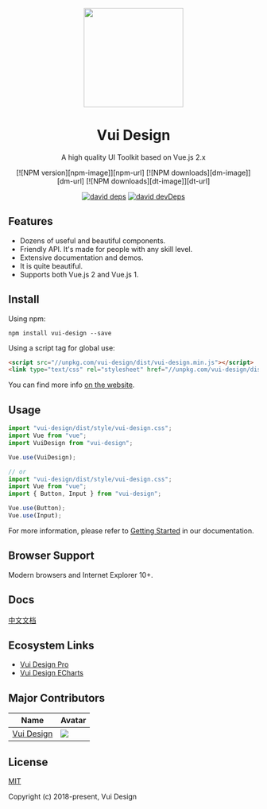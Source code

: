 <p align="center">
  <a href="https://vui-design.github.io/vui-design-doc/" target="_blank">
    <img width="200" height="200" src="https://avatars2.githubusercontent.com/u/64267499?s=460&u=0f84e7ba145db5f246474896a38518a48d68824c&v=4" />
  </a>
</p>

<h1 align="center">Vui Design</h1>

<p align="center">A high quality UI Toolkit based on Vue.js 2.x</p>

<div align="center">
[![NPM version][npm-image]][npm-url] [![NPM downloads][dm-image]][dm-url] [![NPM downloads][dt-image]][dt-url]

[![david deps][david-image]][david-url] [![david devDeps][david-dev-image]][david-dev-url]

[npm-image]: https://img.shields.io/npm/v/vui-design.svg?style=flat-square
[npm-url]: https://npmjs.org/package/vui-design
[dm-image]: https://img.shields.io/npm/dm/vui-design.svg?style=flat-square
[dm-url]: https://npmjs.org/package/vui-design
[dt-image]: https://img.shields.io/npm/dt/vui-design.svg?style=flat-square
[dt-url]: https://npmjs.org/package/vui-design
[david-image]: https://img.shields.io/david/vui-design/vui-design?style=flat-square
[david-dev-url]: https://david-dm.org/vui-design/vui-design?type=dev
[david-dev-image]: https://img.shields.io/david/dev/vui-design/vui-design?style=flat-square
[david-url]: https://david-dm.org/vui-design/vui-design
</div>

## Features

- Dozens of useful and beautiful components.
- Friendly API. It's made for people with any skill level.
- Extensive documentation and demos.
- It is quite beautiful.
- Supports both Vue.js 2 and Vue.js 1.

## Install

Using npm:
```
npm install vui-design --save
```

Using a script tag for global use:
```html
<script src="//unpkg.com/vui-design/dist/vui-design.min.js"></script>
<link type="text/css" rel="stylesheet" href="//unpkg.com/vui-design/dist/style/vui-design.css" />
```

You can find more info [on the website](https://vui-design.github.io/vui-design-doc/#/guide/install).

## Usage

``` javascript
import "vui-design/dist/style/vui-design.css";
import Vue from "vue";
import VuiDesign from "vui-design";

Vue.use(VuiDesign);

// or
import "vui-design/dist/style/vui-design.css";
import Vue from "vue";
import { Button, Input } from "vui-design";

Vue.use(Button);
Vue.use(Input);
```

For more information, please refer to [Getting Started](https://vui-design.github.io/vui-design-doc/#/guide/getting-started) in our documentation.

## Browser Support
Modern browsers and Internet Explorer 10+.

## Docs

[中文文档](https://vui-design.github.io/vui-design-doc/)

## Ecosystem Links

- [Vui Design Pro](https://github.com/vui-design/vui-design-pro)
- [Vui Design ECharts](https://github.com/vui-design/vui-design-echarts)

## Major Contributors
|Name|Avatar|
|---|---|
|[Vui Design](https://github.com/vui-design)|![](https://avatars.githubusercontent.com/u/64267499?v=3&s=60)|

## License
[MIT](http://opensource.org/licenses/MIT)

Copyright (c) 2018-present, Vui Design
